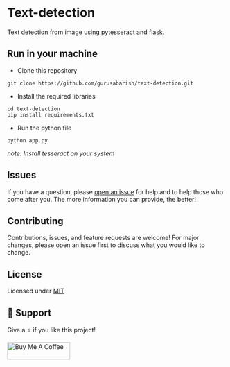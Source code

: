 # Text-detection
Text detection from image using pytesseract and flask. 

## Run in your machine
- Clone this repository

```
git clone https://github.com/gurusabarish/text-detection.git
```
- Install the required libraries

```
cd text-detection
pip install requirements.txt
```
- Run the python file
```
python app.py
```

*note: Install tesseract on your system*

## Issues

If you have a question, please [open an issue](https://github.com/gurusabarish/text-detection/issues) for help and to help those who come after you. The more information you can provide, the better!

## Contributing

Contributions, issues, and feature requests are welcome! For major changes, please open an issue first to discuss what you would like to change.

## License

Licensed under [MIT](LICENSE)

## 🤝 Support

Give a ⭐️ if you like this project!

<a href="https://www.buymeacoffee.com/gurusabarish" target="_blank" rel="noopener"><img src="https://cdn.buymeacoffee.com/buttons/v2/default-yellow.png" height="40" width="145" alt="Buy Me A Coffee"></a>

